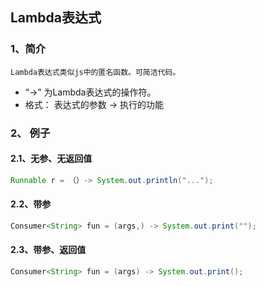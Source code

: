 ## Lambda表达式
### 1、简介
	Lambda表达式类似js中的匿名函数。可简洁代码。
- “->” 为Lambda表达式的操作符。
- 格式：
	表达式的参数 -> 执行的功能
### 2、	例子
#### 2.1、无参、无返回值
```java
Runnable r = （）-> System.out.println("...");
```
#### 2.2、带参
```java
Consumer<String> fun = (args,) -> System.out.print("");
```
#### 2.3、带参、返回值
```java
Consumer<String> fun = (args) -> System.out.print();
```